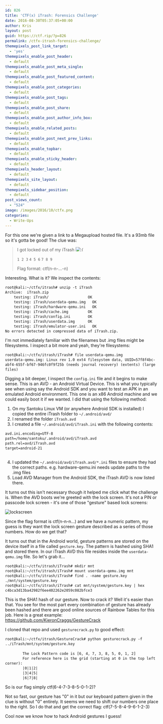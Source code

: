 ```yaml
---
id: 826
title: 'CTF(x) iTrash: Forensics Challenge'
date: 2016-08-30T05:37:05+00:00
author: Kris
layout: post
guid: https://ctf.rip/?p=826
permalink: /ctfx-itrash-forensics-challenge/
themepixels_post_link_target:
  - 'yes'
themepixels_enable_post_header:
  - default
themepixels_enable_post_meta_single:
  - default
themepixels_enable_post_featured_content:
  - default
themepixels_enable_post_categories:
  - default
themepixels_enable_post_tags:
  - default
themepixels_enable_post_share:
  - default
themepixels_enable_post_author_info_box:
  - default
themepixels_enable_related_posts:
  - default
themepixels_enable_post_next_prev_links:
  - default
themepixels_enable_topbar:
  - default
themepixels_enable_sticky_header:
  - default
themepixels_header_layout:
  - default
themepixels_site_layout:
  - default
themepixels_sidebar_position:
  - default
post_views_count:
  - "524"
image: /images/2016/10/ctfx.png
categories:
  - Write-Ups
---
```

For this one we're given a link to a Megaupload hosted file. It's a 93mb file so it's gotta be good! The clue was:

> I got locked out of my iTrash <img src="https://ctf.rip/images/classic-smilies/icon_sad.gif" alt=":(" class="wp-smiley" style="height: 1em; max-height: 1em;" />
> 
> `1 2 3`
> `4 5 6`
> `7 8 9`
> 
> Flag format: ctf(n-n-...-n)

Interesting. What is it? We inspect the contents: 
```
root@kali:~/ctfx/itrash# unzip -t iTrash
Archive:  iTrash.zip
    testing: iTrash/                  OK
    testing: iTrash/userdata-qemu.img   OK
    testing: iTrash/hardware-qemu.ini   OK
    testing: iTrash/cache.img         OK
    testing: iTrash/config.ini        OK
    testing: iTrash/userdata.img      OK
    testing: iTrash/emulator-user.ini   OK
No errors detected in compressed data of iTrash.zip.

```
 

I'm not immediately familiar with the filenames but .img files might be filesystems. I inspect a bit more and yeah, they're filesystems: 
```
root@kali:~/ctfx/itrash/iTrash# file userdata-qemu.img 
userdata-qemu.img: Linux rev 1.0 ext4 filesystem data, UUID=57f8f4bc-abf4-655f-bf67-946fc0f9f25b (needs journal recovery) (extents) (large files)
```
 

Digging a bit deeper, I inspect the `config.ini` file and it begins to make sense. This is an AVD - an Android Virtual Device. This is what you typically see when using say the Android SDK and you want to test an APK in an emulated Android environment. This one is an x86 Android machine and we could easily boot it if we wanted. I did that using the following method:

  1. On my Santoku Linux VM (or anywhere Android SDK is installed) I copied the entire iTrash folder to `~/.android/avd/`
  2. I renamed the folder `iTrash.avd`
  3. I created a file `~/.android/avd/iTrash.ini` with the following contents:
  
    
```
avd.ini.encoding=UTF-8
path=/home/santoku/.android/avd/iTrash.avd
path.rel=avd/iTrash.avd
target=android-21
    
```

  4. I updated the `~/.android/avd/iTrash.avd/*.ini` files to ensure they had the correct paths. e.g. hardware-qemu.ini needs update paths to the .img files
  5. Load AVD Manager from the Android SDK, the iTrash AVD is now listed there.

It turns out this isn't necessary though it helped me click what the challenge is. When the AVD boots we're greeted with the lock screen. It's not a PIN or passcode lock screen - it's one of those "gesture" based lock screens:

<img src="/images/2016/10/lockscreen.png" alt="lockscreen" width="1250" height="963" class="alignnone size-full wp-image-828" srcset="/images/2016/10/lockscreen.png 1250w, /images/2016/10/lockscreen-300x231.png 300w, /images/2016/10/lockscreen-768x592.png 768w, /images/2016/10/lockscreen-1024x789.png 1024w" sizes="(max-width: 1250px) 100vw, 1250px" />

Since the flag format is ctf(n-n-n...) and we have a numeric pattern, my guess is they want the lock screen gesture described as a series of those numbers. How do we get that?

It turns out that in the Android world, gesture patterns are stored on the device itself in a file called `gesture.key`. The pattern is hashed using SHA1 and stored there. In our iTrash AVD this file resides inside the `userdata-qemu.img` file. So let's grab it... 
```
root@kali:~/ctfx/itrash/iTrash# mkdir mnt
root@kali:~/ctfx/itrash/iTrash# mount userdata-qemu.img mnt
root@kali:~/ctfx/itrash/iTrash# find . -name gesture.key
./mnt/system/gesture.key
root@kali:~/ctfx/itrash/iTrash# cat mnt/system/gesture.key | hex
c4bca3d13ba42982f6ee402262e2059c082bfce3

```
 

This is the SHA1 hash of our gesture. Now to crack it? Well it's easier than that. You see for the most part every combination of gesture has already been hashed and there are good online sources of Rainbow Tables for this job. Here is a great example: <https://github.com/KieronCraggs/GestureCrack>

I cloned that repo and used `gesturecrack.py` to good effect: 
```
root@kali:~/ctfx/itrash/GestureCrack# python gesturecrack.py -f ../iTrash/mnt/system/gesture.key
   
        The Lock Pattern code is [6, 4, 7, 3, 8, 5, 0, 1, 2]
        For reference here is the grid (starting at 0 in the top left corner):
        |0|1|2|
        |3|4|5|
        |6|7|8| 
```
 

So is our flag simply ctf(6-4-7-3-8-5-0-1-2)?

Not so fast, our gesture has "0" in it but our keyboard pattern given in the clue is without "0" entirely. It seems we need to shift our numbers one place to the right. So I do that and get the correct flag: ctf(7-5-8-4-9-6-1-2-3)

Cool now we know how to hack Android gestures I guess!
